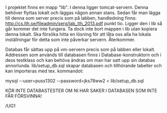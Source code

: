 I projektet finns en mapp "lib". I denna ligger tomcat-servern. Denna behöver flyttas lokalt och läggas någon annan stans. Sedan får man lägga till denna som server precis som på labben, handledning finns: http://cs.lth.se/fileadmin/serg/lab_lth_2013.pdf punkt tio. Ligger den i lib så går kommer det inte fungera. Ta dock inte bort mappen i lib utan kopiera denna lokalt. Ska försöka hitta en lösning för att låta oss alla ha lokala inställningar för detta som inte påverkar servern. Återkommer. 

Databas får sättas upp på vm-servern precis som på labben eller lokalt. Addressen som används till databasen finns i Database-konstruktorn och i dess testklass och kan behöva ändras om man har satt upp sin databas annorlunda. lib/setup_db.sql skapar databasen och tillhörande tabeller och kan importeras med tex. kommandot:

  mysql --user=puss1302 --password=jks78ww2 < lib/setup_db.sql

KÖR INTE DATABASTESTER OM NI HAR SAKER I DATABASEN SOM INTE FÅR FÖRSVINNA!

/UG1